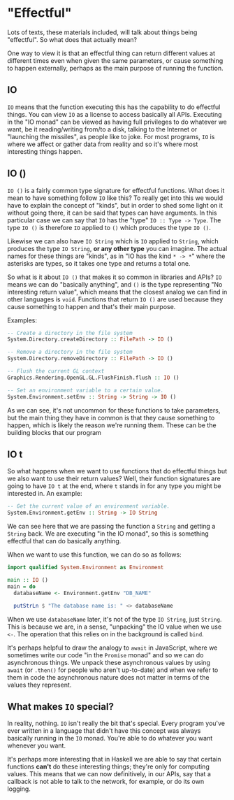 # "Effectful"

Lots of texts, these materials included, will talk about things being "effectful". So what does that
actually mean?

One way to view it is that an effectful thing can return different values at different times even
when given the same parameters, or cause something to happen externally, perhaps as the main purpose
of running the function.

## IO

`IO` means that the function executing this has the capability to do effectful things. You can view
`IO` as a license to access basically all APIs. Executing in the "IO monad" can be viewed as having
full privileges to do whatever we want, be it reading/writing from/to a disk, talking to the
Internet or "launching the missiles", as people like to joke. For most programs, `IO` is where we
affect or gather data from reality and so it's where most interesting things happen.

## IO ()

`IO ()` is a fairly common type signature for effectful functions. What does it mean to have
something follow `IO` like this? To really get into this we would have to explain the concept of
"kinds", but in order to shed some light on it without going there, it can be said that types can
have arguments. In this particular case we can say that `IO` has the "type" `IO :: Type -> Type`.
The type `IO ()` is therefore `IO` applied to `()` which produces the type `IO ()`.

Likewise we can also have `IO String` which is `IO` applied to `String`, which produces the type
`IO String`, **or any other type** you can imagine. The actual names for these things are "kinds",
as in "IO has the kind `* -> *`" where the asterisks are types, so it takes one type and returns a
total one.

So what is it about `IO ()` that makes it so common in libraries and APIs? `IO` means we can do
"basically anything", and `()` is the type representing "No interesting return value", which means
that the closest analog we can find in other languages is `void`. Functions that return `IO ()` are
used because they cause something to happen and that's their main purpose.

Examples:

```haskell
-- Create a directory in the file system
System.Directory.createDirectory :: FilePath -> IO ()

-- Remove a directory in the file system
System.Directory.removeDirectory :: FilePath -> IO ()

-- Flush the current GL context
Graphics.Rendering.OpenGL.GL.FlushFinish.flush :: IO ()

-- Set an environment variable to a certain value.
System.Environment.setEnv :: String -> String -> IO ()
```

As we can see, it's not uncommon for these functions to take parameters, but the main thing they
have in common is that they cause something to happen, which is likely the reason we're running them.
These can be the building blocks that our program 

## IO t

So what happens when we want to use functions that do effectful things but we also want to use
their return values? Well, their function signatures are going to have `IO t` at the end, where `t`
stands in for any type you might be interested in. An example:

```haskell
-- Get the current value of an environment variable.
System.Environment.getEnv :: String -> IO String
```

We can see here that we are passing the function a `String` and getting a `String` back. We are
executing "in the IO monad", so this is something effectful that can do basically anything.

When we want to use this function, we can do so as follows:

```haskell
import qualified System.Environment as Environment

main :: IO ()
main = do
  databaseName <- Environment.getEnv "DB_NAME"

  putStrLn $ "The database name is: " <> databaseName
```

When we use `databaseName` later, it's not of the type `IO String`, just `String`. This is because
we are, in a sense, "unpacking" the IO value when we use `<-`. The operation that this relies on in
the background is called `bind`.

It's perhaps helpful to draw the analogy to `await` in JavaScript, where we sometimes write our code
"in the `Promise` monad" and so we can do asynchronous things. We unpack these asynchronous values
by using `await` (or `.then()` for people who aren't up-to-date) and when we refer to them in code
the asynchronous nature does not matter in terms of the values they represent.

## What makes `IO` special?

In reality, nothing. `IO` isn't really the bit that's special. Every program you've ever written in
a language that didn't have this concept was always basically running in the `IO` monad. You're able
to do whatever you want whenever you want.

It's perhaps more interesting that in Haskell we are able to say that certain functions **can't** do
these interesting things; they're only for computing values. This means that we can now definitively,
in our APIs, say that a callback is not able to talk to the network, for example, or do its own
logging.
